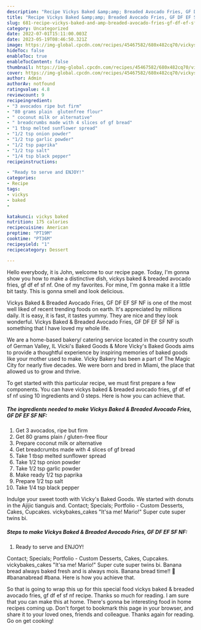 ```yaml
---
description: "Recipe Vickys Baked &amp;amp; Breaded Avocado Fries, GF DF EF SF NF yang Very Delicious}"
title: "Recipe Vickys Baked &amp;amp; Breaded Avocado Fries, GF DF EF SF NF yang Very Delicious}"
slug: 681-recipe-vickys-baked-and-amp-breaded-avocado-fries-gf-df-ef-sf-nf-yang-very-delicious
category: Uncategorized
date: 2022-07-01T15:11:00.003Z
date: 2023-05-19T08:46:50.321Z
image: https://img-global.cpcdn.com/recipes/45467582/680x482cq70/vickys-baked-breaded-avocado-fries-gf-df-ef-sf-nf-recipe-main-photo.jpg
hideToc: false
enableToc: true
enableTocContent: false
thumbnail: https://img-global.cpcdn.com/recipes/45467582/680x482cq70/vickys-baked-breaded-avocado-fries-gf-df-ef-sf-nf-recipe-main-photo.jpg
cover: https://img-global.cpcdn.com/recipes/45467582/680x482cq70/vickys-baked-breaded-avocado-fries-gf-df-ef-sf-nf-recipe-main-photo.jpg
author: Admin
authorAv: notfound
ratingvalue: 4.8
reviewcount: 9
recipeingredient:
- "3 avocados ripe but firm"
- "80 grams plain  glutenfree flour"
- " coconut milk or alternative"
- " breadcrumbs made with 4 slices of gf bread"
- "1 tbsp melted sunflower spread"
- "1/2 tsp onion powder"
- "1/2 tsp garlic powder"
- "1/2 tsp paprika"
- "1/2 tsp salt"
- "1/4 tsp black pepper"
recipeinstructions:

- "Ready to serve and ENJOY!"
categories:
- Recipe
tags:
- vickys
- baked
- 

katakunci: vickys baked  
nutrition: 175 calories
recipecuisine: American
preptime: "PT19M"
cooktime: "PT36M"
recipeyield: "1"
recipecategory: Dessert

---
```



Hello everybody, it is John, welcome to our recipe page. Today, I'm gonna show you how to make a distinctive dish, vickys baked &amp; breaded avocado fries, gf df ef sf nf. One of my favorites. For mine, I'm gonna make it a little bit tasty. This is gonna smell and look delicious.

Vickys Baked &amp; Breaded Avocado Fries, GF DF EF SF NF is one of the most well liked of recent trending foods on earth. It's appreciated by millions daily. It is easy, it is fast, it tastes yummy. They are nice and they look wonderful. Vickys Baked &amp; Breaded Avocado Fries, GF DF EF SF NF is something that I have loved my whole life.

We are a home-based bakery/ catering service located in the country south of German Valley, IL Vicki&#39;s Baked Goods &amp; More Vicky&#39;s Baked Goods aims to provide a thoughtful experience by inspiring memories of baked goods like your mother used to make. Vicky Bakery has been a part of The Magic City for nearly five decades. We were born and bred in Miami, the place that allowed us to grow and thrive.


To get started with this particular recipe, we must first prepare a few components. You can have vickys baked &amp; breaded avocado fries, gf df ef sf nf using 10 ingredients and 0 steps. Here is how you can achieve that.

<!--inarticleads1-->

##### The ingredients needed to make Vickys Baked &amp; Breaded Avocado Fries, GF DF EF SF NF:

1. Get 3 avocados, ripe but firm
1. Get 80 grams plain / gluten-free flour
1. Prepare  coconut milk or alternative
1. Get  breadcrumbs made with 4 slices of gf bread
1. Take 1 tbsp melted sunflower spread
1. Take 1/2 tsp onion powder
1. Take 1/2 tsp garlic powder
1. Make ready 1/2 tsp paprika
1. Prepare 1/2 tsp salt
1. Take 1/4 tsp black pepper


Indulge your sweet tooth with Vicky&#39;s Baked Goods. We started with donuts in the Ajijic tianguis and. Contact; Specials; Portfolio - Custom Desserts, Cakes, Cupcakes. vickybakes_cakes &#34;It&#39;sa me! Mario!&#34; Super cute super twins bi. 

<!--inarticleads2-->

##### Steps to make Vickys Baked &amp; Breaded Avocado Fries, GF DF EF SF NF:


1. Ready to serve and ENJOY!

Contact; Specials; Portfolio - Custom Desserts, Cakes, Cupcakes. vickybakes_cakes &#34;It&#39;sa me! Mario!&#34; Super cute super twins bi. Banana bread always baked fresh and is always mois. Banana bread time!! 🍌 ️ #bananabread #bana. Here is how you achieve that. 

So that is going to wrap this up for this special food vickys baked &amp; breaded avocado fries, gf df ef sf nf recipe. Thanks so much for reading. I am sure that you can make this at home. There's gonna be interesting food in home recipes coming up. Don't forget to bookmark this page in your browser, and share it to your loved ones, friends and colleague. Thanks again for reading. Go on get cooking!
